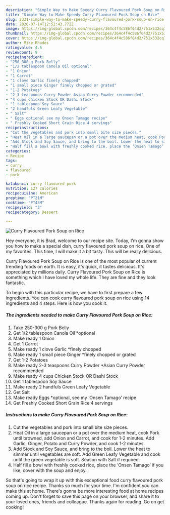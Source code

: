 ```yaml
---
description: "Simple Way to Make Speedy Curry Flavoured Pork Soup on Rice"
title: "Simple Way to Make Speedy Curry Flavoured Pork Soup on Rice"
slug: 2331-simple-way-to-make-speedy-curry-flavoured-pork-soup-on-rice
date: 2020-07-14T12:52:43.772Z
image: https://img-global.cpcdn.com/recipes/364c4f4c586f04d2/751x532cq70/curry-flavoured-pork-soup-on-rice-recipe-main-photo.jpg
thumbnail: https://img-global.cpcdn.com/recipes/364c4f4c586f04d2/751x532cq70/curry-flavoured-pork-soup-on-rice-recipe-main-photo.jpg
cover: https://img-global.cpcdn.com/recipes/364c4f4c586f04d2/751x532cq70/curry-flavoured-pork-soup-on-rice-recipe-main-photo.jpg
author: Mike Rhodes
ratingvalue: 4.5
reviewcount: 9
recipeingredient:
- "250-300 g Pork Belly"
- "1/2 tablespoon Canola Oil optional"
- "1 Onion"
- "1 Carrot"
- "1 clove Garlic finely chopped"
- "1 small piece Ginger finely chopped or grated"
- "1-2 Potatoes"
- "2-3 teaspoons Curry Powder Asian Curry Powder recommended"
- "4 cups Chicken Stock OR Dashi Stock"
- "1 tablespoon Soy Sauce"
- "2 handfuls Green Leafy Vegetable"
- " Salt"
- " Eggs optional see my Onsen Tamago recipe"
- " Freshly Cooked Short Grain Rice 4 servings"
recipeinstructions:
- "Cut the vegetables and pork into small bite size pieces."
- "Heat Oil in a large saucepan or a pot over the medium heat, cook Pork until browned, add Onion and Carrot, and cook for 1-2 minutes. Add Garlic, Ginger, Potato and Curry Powder, and cook 1-2 minutes."
- "Add Stock and Soy Sauce, and bring to the boil. Lower the heat to simmer until vegetables are soft. Add Green Leafy Vegetable and cook until the green vegetable is soft. Season with Salt if required."
- "Half fill a bowl with freshly cooked rice, place the ‘Onsen Tamago’ if you like, cover with the soup and enjoy."
categories:
- Recipe
tags:
- curry
- flavoured
- pork

katakunci: curry flavoured pork 
nutrition: 127 calories
recipecuisine: American
preptime: "PT21M"
cooktime: "PT43M"
recipeyield: "3"
recipecategory: Dessert

---
```



![Curry Flavoured Pork Soup on Rice](https://img-global.cpcdn.com/recipes/364c4f4c586f04d2/751x532cq70/curry-flavoured-pork-soup-on-rice-recipe-main-photo.jpg)

Hey everyone, it is Brad, welcome to our recipe site. Today, I'm gonna show you how to make a special dish, curry flavoured pork soup on rice. One of my favorites. This time, I will make it a bit tasty. This will be really delicious.

Curry Flavoured Pork Soup on Rice is one of the most popular of current trending foods on earth. It is easy, it's quick, it tastes delicious. It's appreciated by millions daily. Curry Flavoured Pork Soup on Rice is something which I have loved my whole life. They are fine and they look fantastic.




To begin with this particular recipe, we have to first prepare a few ingredients. You can cook curry flavoured pork soup on rice using 14 ingredients and 4 steps. Here is how you cook it.

<!--inarticleads1-->

##### The ingredients needed to make Curry Flavoured Pork Soup on Rice:

1. Take 250-300 g Pork Belly
1. Get 1/2 tablespoon Canola Oil *optional
1. Make ready 1 Onion
1. Get 1 Carrot
1. Make ready 1 clove Garlic *finely chopped
1. Make ready 1 small piece Ginger *finely chopped or grated
1. Get 1-2 Potatoes
1. Make ready 2-3 teaspoons Curry Powder *Asian Curry Powder recommended
1. Make ready 4 cups Chicken Stock OR Dashi Stock
1. Get 1 tablespoon Soy Sauce
1. Make ready 2 handfuls Green Leafy Vegetable
1. Get  Salt
1. Make ready  Eggs *optional, see my ‘Onsen Tamago’ recipe
1. Get  Freshly Cooked Short Grain Rice 4 servings




<!--inarticleads2-->

##### Instructions to make Curry Flavoured Pork Soup on Rice:

1. Cut the vegetables and pork into small bite size pieces.
1. Heat Oil in a large saucepan or a pot over the medium heat, cook Pork until browned, add Onion and Carrot, and cook for 1-2 minutes. Add Garlic, Ginger, Potato and Curry Powder, and cook 1-2 minutes.
1. Add Stock and Soy Sauce, and bring to the boil. Lower the heat to simmer until vegetables are soft. Add Green Leafy Vegetable and cook until the green vegetable is soft. Season with Salt if required.
1. Half fill a bowl with freshly cooked rice, place the ‘Onsen Tamago’ if you like, cover with the soup and enjoy.




So that's going to wrap it up with this exceptional food curry flavoured pork soup on rice recipe. Thanks so much for your time. I'm confident you can make this at home. There's gonna be more interesting food at home recipes coming up. Don't forget to save this page on your browser, and share it to your loved ones, friends and colleague. Thanks again for reading. Go on get cooking!
